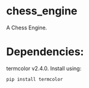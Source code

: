 # chess_engine
A Chess Engine.

# Dependencies:

termcolor v2.4.0. Install using:

```py
pip install termcolor
```
